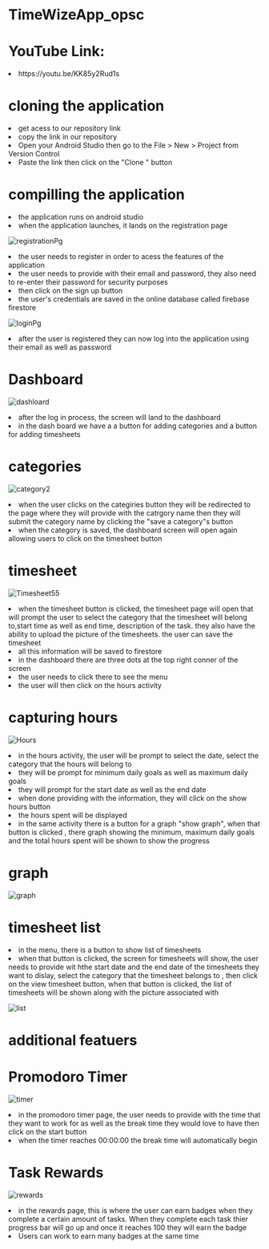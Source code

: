 # TimeWizeApp_opsc

<h1>YouTube Link:</h1> <li>https://youtu.be/KK85y2Rud1s</li>

<h1>cloning the application</h1>
<li>get acess to our repository link</li></li>
<li>copy the link in our repository </li></li>
<li>Open your Android Studio then go to the File > New > Project from Version Control </li></li>
<li>Paste the link then click on the "Clone " button </li>

<h1>compilling the application </h1>

<li>the application runs on android studio</li>
<li>when the application launches, it lands  on the registration page </li>

![registrationPg](https://github.com/lilithaJVC/TimeWizeAppPOE/assets/104263642/e0e7a546-d1f9-4001-a183-29d772ad3c7f)

<li>the user needs to register in order to acess the features of the application</li>
<li>the user needs to provide with their email and password, they also need to re-enter their password for security purposes</li>
<li>then click on the sign up button </li>
<li>the user's credentials are saved in the online database called firebase firestore</li>

![loginPg](https://github.com/lilithaJVC/TimeWizeAppPOE/assets/104263642/baab4ec7-6ffc-4411-bc76-4aafad693b11)


<li>after the user is registered they can now log into the application using their email as well as password   </li>
<h1>Dashboard</h1

![dashloard](https://github.com/lilithaJVC/TimeWizeAppPOE/assets/104263642/68caab07-7bad-46d9-aab4-fefca9922a9b)



<li>after the log in process, the screen will land to the dashboard</li>
<li>in the dash board we have a a button for adding categories and a button for adding timesheets </li>
<h1>categories</h1>

![category2](https://github.com/lilithaJVC/TimeWizeAppPOE/assets/104263642/67594c3d-9070-4620-8854-ba8cae666bc5)



<li>when the user clicks on the categiries button they will be redirected to the page where they will provide with the catrgory name then they will submit the category name by clicking the "save a category"s button  </li>
<li>when the category is saved, the dashboard screen will open again allowing users to click on the timesheet button</li>
<h1>timesheet</h1>


![Timesheet55](https://github.com/lilithaJVC/TimeWizeAppPOE/assets/104263642/b72b46b5-d32e-458b-b20a-66f6f17cf8a6)


<li>when the timesheet button is clicked, the timesheet page will open that will prompt the user to select the category that the timesheet will belong to,start time as well as end time, description of the task. they also have the ability to upload the picture of the timesheets. the user can save the timesheet  </li>
<li>all this information will be saved to firestore </li>

<li>in the dashboard there are three dots at the top right conner of the screen</li>
<li>the user needs to click there to see the menu</li>
<li>the user will then click on the hours activity</li>

<h1>capturing hours </h1>

![Hours](https://github.com/lilithaJVC/TimeWizeAppPOE/assets/104263642/03f8ad0f-353d-4851-a90e-ad72dfd83227)



<li>in the hours activity, the user will be prompt to select the date, select the category that the hours will belong to</li>
<li>they will be prompt for minimum daily goals as well as maximum daily goals</li>
<li>they will prompt for the start date as well as the end date</li>
<li>when done providing with the information, they will click on the show hours button</li>
<li>the hours spent will be displayed</li>

<li>in the same activity there is a button for a graph "show graph", when that button is clicked , there graph showing the minimum, maximum daily goals and the total hours spent will be shown to show the progress </li>
<h1>graph</h1>

![graph](https://github.com/lilithaJVC/TimeWizeAppPOE/assets/104263642/ffc591b6-a80b-4848-be71-f96e0828e1b7)



<h1>timesheet list </h1>
<li>in the menu, there is a button to show list of timesheets </li>
<li>when that button is clicked, the screen for timesheets will show, the user needs to provide wit hthe start date and the end date of the timesheets they want to dislay, select the category that the timesheet belongs to , then click on the view timesheet button, when that button is clicked, the list of timesheets will be shown along with the picture associated  with </li>

![list](https://github.com/lilithaJVC/TimeWizeAppPOE/assets/104263642/e334c970-80cb-478c-8c46-627777dbccfe)



<h1>additional featuers </h1>
<h1>Promodoro Timer </h1>

![timer](https://github.com/lilithaJVC/TimeWizeAppPOE/assets/104263642/77aba44d-38ce-4aae-b713-65a0f73be625)

<li>in the promodoro timer page, the user needs to provide with the time that they want to work for as well as the break time they would love to have then click on the start button </li>
<li>when the timer reaches 00:00:00 the break time  will automatically begin </li>

<h1>Task Rewards</h1>

![rewards](https://github.com/lilithaJVC/TimeWizeAppPOE/assets/104263642/4c1a6314-175a-4715-a9ef-3fba516ddf35)
<li>in the rewards page, this is where the user can earn badges when they complete a certain amount of tasks. When they complete each task thier progress bar will go up and once it reaches 100 they will earn the badge</li>
<li>Users can work to earn many badges at the same time</li>

